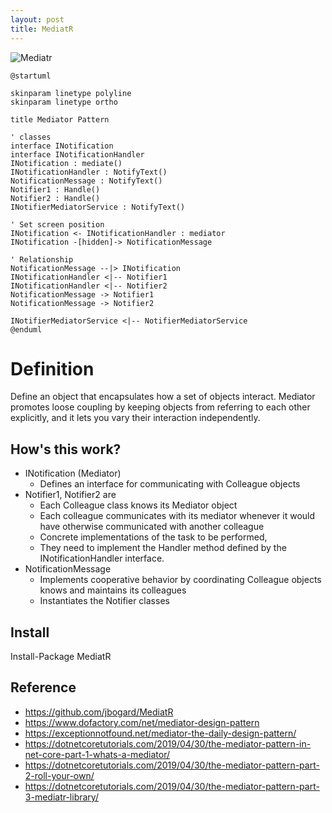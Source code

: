 ```yaml
---
layout: post
title: MediatR
---
```


![Mediatr](http://www.plantuml.com/plantuml/proxy?cache=no&src=https://raw.github.com/Kf-GaryNewport/Kf-GaryNewport.github.io/master/assets/Mediatr.puml)

```plantuml
@startuml

skinparam linetype polyline
skinparam linetype ortho

title Mediator Pattern

' classes
interface INotification 
interface INotificationHandler
INotification : mediate()
INotificationHandler : NotifyText()
NotificationMessage : NotifyText()
Notifier1 : Handle()
Notifier2 : Handle()
INotifierMediatorService : NotifyText()

' Set screen position
INotification <- INotificationHandler : mediator
INotification -[hidden]-> NotificationMessage

' Relationship
NotificationMessage --|> INotification
INotificationHandler <|-- Notifier1
INotificationHandler <|-- Notifier2
NotificationMessage -> Notifier1
NotificationMessage -> Notifier2

INotifierMediatorService <|-- NotifierMediatorService
@enduml
```

# Definition
Define an object that encapsulates how a set of objects interact. Mediator promotes loose coupling by keeping objects from referring to each other explicitly, and it lets you vary their interaction independently.

## How's this work?
* INotification (Mediator)
  * Defines an interface for communicating with Colleague objects
* Notifier1, Notifier2 are 
  * Each Colleague class knows its Mediator object
  * Each colleague communicates with its mediator whenever it would have otherwise communicated with another colleague
  * Concrete implementations of the task to be performed, 
  * They need to implement the Handler method defined by the INotificationHandler interface.
* NotificationMessage
  * Implements cooperative behavior by coordinating Colleague objects
knows and maintains its colleagues
  * Instantiates the Notifier classes

## Install
Install-Package MediatR

## Reference
* https://github.com/jbogard/MediatR
* https://www.dofactory.com/net/mediator-design-pattern
* https://exceptionnotfound.net/mediator-the-daily-design-pattern/
* https://dotnetcoretutorials.com/2019/04/30/the-mediator-pattern-in-net-core-part-1-whats-a-mediator/
* https://dotnetcoretutorials.com/2019/04/30/the-mediator-pattern-part-2-roll-your-own/
* https://dotnetcoretutorials.com/2019/04/30/the-mediator-pattern-part-3-mediatr-library/
